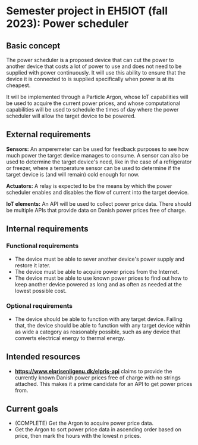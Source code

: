 # Semester project in EH5IOT (fall 2023): Power scheduler


## Basic concept
The power scheduler is a proposed device that can cut the power to another device that costs a lot of power to use and does not need to be supplied with power continuously. It will use this ability to ensure that the device it is connected to is supplied specifically when power is at its cheapest.

It will be implemented through a Particle Argon, whose IoT capabilities will be used to acquire the current power prices, and whose computational capabilities will be used to schedule the times of day where the power scheduler will allow the target device to be powered.

## External requirements
**Sensors:** An amperemeter can be used for feedback purposes to see how much power the target device manages to consume. A sensor can also be used to determine the target device's need, like in the case of a refrigerator or freezer, where a temperature sensor can be used to determine if the target device is (and will remain) cold enough for now.

**Actuators:** A relay is expected to be the means by which the power scheduler enables and disables the flow of current into the target deevice.

**IoT elements:** An API will be used to collect power price data. There should be multiple APIs that provide data on Danish power prices free of charge.

## Internal requirements
### Functional requirements
- The device must be able to sever another device's power supply and restore it later.
- The device must be able to acquire power prices from the Internet. 
- The device must be able to use known power prices to find out how to keep another device powered as long and as often as needed at the lowest possible cost.

### Optional requirements
- The device should be able to function with any target device. Failing that, the device should be able to function with any target device within as wide a category as reasonably possible, such as any device that converts electrical energy to thermal energy.

## Intended resources
- **https://www.elprisenligenu.dk/elpris-api** claims to provide the currently known Danish power prices free of charge with no strings attached. This makes it a prime candidate for an API to get power prices from.

## Current goals
- (COMPLETE) Get the Argon to acquire power price data.
- Get the Argon to sort power price data in ascending order based on price, then mark the hours with the lowest _n_ prices.
